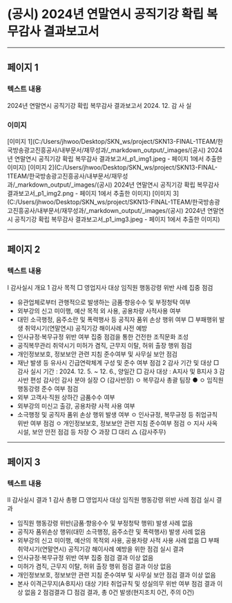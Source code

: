# (공시) 2024년 연말연시 공직기강 확립 복무감사 결과보고서

---

## 페이지 1
### 텍스트 내용
2024년 연말연시 공직기강 확립
복무감사 결과보고서
2024. 12.
감  사  실
### 이미지
[이미지 1](C:/Users/jhwoo/Desktop/SKN_ws/project/SKN13-FINAL-1TEAM/한국방송광고진흥공사/내부문서/재무성과/_markdown_output/_images/(공시) 2024년 연말연시 공직기강 확립 복무감사 결과보고서_p1_img1.jpeg - 페이지 1에서 추출한 이미지)
[이미지 2](C:/Users/jhwoo/Desktop/SKN_ws/project/SKN13-FINAL-1TEAM/한국방송광고진흥공사/내부문서/재무성과/_markdown_output/_images/(공시) 2024년 연말연시 공직기강 확립 복무감사 결과보고서_p1_img2.png - 페이지 1에서 추출한 이미지)
[이미지 3](C:/Users/jhwoo/Desktop/SKN_ws/project/SKN13-FINAL-1TEAM/한국방송광고진흥공사/내부문서/재무성과/_markdown_output/_images/(공시) 2024년 연말연시 공직기강 확립 복무감사 결과보고서_p1_img3.jpeg - 페이지 1에서 추출한 이미지)

---

## 페이지 2
### 텍스트 내용
Ⅰ
 감사실시 개요
 1  감사 목적
 □ 영업지사 대상 임직원 행동강령 위반 사례 집중 점검
   - 유관업체로부터 관행적으로 발생하는 금품·향응수수 및 부정청탁 여부
   - 외부강의 신고 미이행, 예산 목적 외 사용, 공용차량 사적사용 여부
   - 대민 소극행정, 음주소란 및 폭력행사 등 공직자 품위 손상 행위 여부
 □ 부패행위 발생 취약시기(연말연시) 공직기강 해이사례 사전 예방
   - 인사규정·복무규정 위반 여부 집중 점검을 통한 건전한 조직문화 조성
   - 공직복무관리 취약시기 미허가 겸직, 근무지 이탈, 허위 출장 행위 점검
   - 개인정보보호, 정보보안 관련 지침 준수여부 및 사무실 보안 점검
   - 재난 발생 등 유사시 긴급연락체계 구성 및 준수 여부 점검
 2  감사 기간 및 대상 
 □ 감사 실시 기간 : 2024. 12. 5. ~ 12. 6., 양일간
 □ 감사 대상 : A지사 및 B지사
 3  감사반 편성
감사인
감사 분야
실장 ○
(감사반장)
ㅇ 복무감사 총괄
팀장 ●
ㅇ 임직원 행동강령 준수 여부 점검
  - 외부 고객사·직원 상하간 금품수수 여부
  - 외부강의 미신고 출강, 공용차량 사적 사용 여부
  - 소극행정 및 공직자 품위 손상 행위 발생 여부
ㅇ 인사규정, 복무규정 등 취업규칙 위반 여부 점검
ㅇ 개인정보보호, 정보보안 관련 지침 준수여부 점검
ㅇ 지사 사옥 시설, 보안 안전 점검 등
차장 ◇
과장 □
대리 △
(감사주무)

---

## 페이지 3
### 텍스트 내용
Ⅱ
 감사실시 결과
 1  감사 총평
 □ 영업지사 대상 임직원 행동강령 위반 사례 점검 실시 결과
   - 임직원 행동강령 위반(금품·향응수수 및 부정청탁 행위) 발생 사례 없음
   - 공직자 품위손상 행위(대민 소극행정, 음주소란 및 폭력행사) 발생 사례 없음
   - 외부강의 신고 미이행, 예산의 목적외 사용, 공용차량 사적 사용 사례 없음
 □ 부패 취약시기(연말연시) 공직기강 해이사례 예방을 위한 점검 실시 결과
   - 인사규정·복무규정 위반 여부 집중 점검 결과 이상 없음
   - 미허가 겸직, 근무지 이탈, 허위 출장 행위 점검 결과 이상 없음
   - 개인정보보호, 정보보안 관련 지침 준수여부 및 사무실 보안 점검 결과 이상 없음
   - 본사 이격근무지(A·B지사) 대상 기타 취업규칙 및 성실의무 위반 여부 점검 
결과 이상 없음
 2  점검결과
 □ 점검 결과, 총 0건 발생(현지조치 0건, 주의 0건)